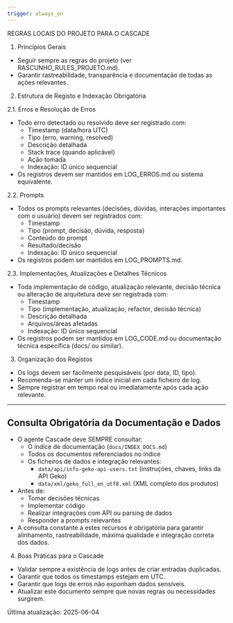```yaml
---
trigger: always_on
---
```


REGRAS LOCAIS DO PROJETO PARA O CASCADE

1. Princípios Gerais
- Seguir sempre as regras do projeto (ver RASCUNHO_RULES_PROJETO.md).
- Garantir rastreabilidade, transparência e documentação de todas as ações 
relevantes.

2. Estrutura de Registo e Indexação Obrigatória

2.1. Erros e Resolução de Erros
- Todo erro detectado ou resolvido deve ser registrado com:
  - Timestamp (data/hora UTC)
  - Tipo (erro, warning, resolved)
  - Descrição detalhada
  - Stack trace (quando aplicável)
  - Ação tomada
  - Indexação: ID único sequencial
- Os registros devem ser mantidos em LOG_ERROS.md ou sistema equivalente.

2.2. Prompts
- Todos os prompts relevantes (decisões, dúvidas, interações importantes 
com o usuário) devem ser registrados com:
  - Timestamp
  - Tipo (prompt, decisão, dúvida, resposta)
  - Conteúdo do prompt
  - Resultado/decisão
  - Indexação: ID único sequencial
- Os registros podem ser mantidos em LOG_PROMPTS.md.

2.3. Implementações, Atualizações e Detalhes Técnicos
- Toda implementação de código, atualização relevante, decisão técnica ou 
alteração de arquitetura deve ser registrada com:
  - Timestamp
  - Tipo (implementação, atualização, refactor, decisão técnica)
  - Descrição detalhada
  - Arquivos/áreas afetadas
  - Indexação: ID único sequencial
- Os registros podem ser mantidos em LOG_CODE.md ou documentação técnica 
específica (docs/ ou similar).

3. Organização dos Registos
- Os logs devem ser facilmente pesquisáveis (por data, ID, tipo).
- Recomenda-se manter um índice inicial em cada ficheiro de log.
- Sempre registrar em tempo real ou imediatamente após cada ação relevante.

---

## Consulta Obrigatória da Documentação e Dados

- O agente Cascade deve SEMPRE consultar:
  - O índice de documentação (`docs/INDEX_DOCS.md`)
  - Todos os documentos referenciados no índice
  - Os ficheiros de dados e integração relevantes:
    - `data/api/info-geko-api-users.txt` (instruções, chaves, links da API Geko)
    - `data/xml/geko_full_en_utf8.xml` (XML completo dos produtos)
- Antes de:
  - Tomar decisões técnicas
  - Implementar código
  - Realizar integrações com API ou parsing de dados
  - Responder a prompts relevantes
- A consulta constante a estes recursos é obrigatória para garantir alinhamento, rastreabilidade, máxima qualidade e integração correta dos dados.

4. Boas Práticas para o Cascade
- Validar sempre a existência de logs antes de criar entradas duplicadas.
- Garantir que todos os timestamps estejam em UTC.
- Garantir que logs de erros não exponham dados sensíveis.
- Atualizar este documento sempre que novas regras ou necessidades surgirem.

Última atualização: 2025-06-04

